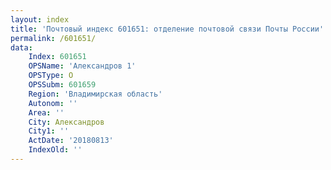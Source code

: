 ```yaml
---
layout: index
title: 'Почтовый индекс 601651: отделение почтовой связи Почты России'
permalink: /601651/
data:
    Index: 601651
    OPSName: 'Александров 1'
    OPSType: О
    OPSSubm: 601659
    Region: 'Владимирская область'
    Autonom: ''
    Area: ''
    City: Александров
    City1: ''
    ActDate: '20180813'
    IndexOld: ''
---
```

